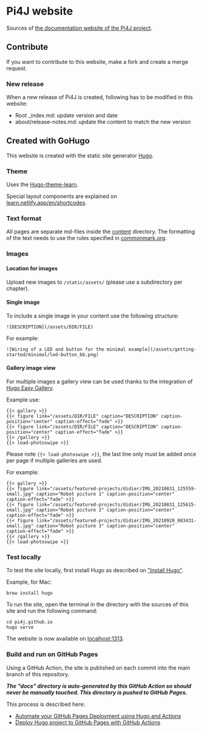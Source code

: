 # Pi4J website

Sources of [the documentation website of the Pi4J project](https://www.pi4j.com).

## Contribute 

If you want to contribute to this website, make a fork and create a merge request.

### New release

When a new release of Pi4J is created, following has to be modified in this website:

* Root _index.md: update version and date
* about/release-notes.md: update the content to match the new version

## Created with GoHugo

This website is created with the static site generator [Hugo](https://gohugo.io/).

### Theme

Uses the [Hugo-theme-learn](https://learn.netlify.app/en/).

Special layout components are explained on [learn.netlify.app/en/shortcodes](https://learn.netlify.app/en/shortcodes/notice/).

### Text format

All pages are separate md-files inside the [content](content/) directory. The formatting
of the text needs to use the rules specified in [commonmark.org](https://spec.commonmark.org/0.29/).

### Images

#### Location for images

Upload new images to `/static/assets/` (please use a subdirectory per chapter).

#### Single image 

To include a single image in your content use the following structure:

`![DESCRIPTION](/assets/DIR/FILE)`

For example:

`![Wiring of a LED and button for the minimal example](/assets/getting-started/minimal/led-button_bb.png)`

#### Gallery image view

For multiple images a gallery view can be used thanks to the integration of [Hugo Easy Gallery](https://www.liwen.id.au/heg/#gallery-usage).

Example use:

```
{{< gallery >}}
{{< figure link="/assets/DIR/FILE" caption="DESCRIPTION" caption-position="center" caption-effect="fade" >}}
{{< figure link="/assets/DIR/FILE" caption="DESCRIPTION" caption-position="center" caption-effect="fade" >}}
{{< /gallery >}}
{{< load-photoswipe >}}
```

Please note `{{< load-photoswipe >}}`, the last line only must be added once per page if multiple galleries are used.

For example:

```
{{< gallery >}}
{{< figure link="/assets/featured-projects/didier/IMG_20210831_125559-small.jpg" caption="Robot picture 1" caption-position="center" caption-effect="fade" >}}
{{< figure link="/assets/featured-projects/didier/IMG_20210831_125615-small.jpg" caption="Robot picture 2" caption-position="center" caption-effect="fade" >}}
{{< figure link="/assets/featured-projects/didier/IMG_20210920_083431-small.jpg" caption="Robot picture 3" caption-position="center" caption-effect="fade" >}}
{{< /gallery >}}
{{< load-photoswipe >}}
```

### Test locally

To test the site locally, first install Hugo as described on ["Install Hugo"](https://gohugo.io/getting-started/installing/).

Example, for Mac:

```
brew install hugo
```

To run the site, open the terminal in the directory with the sources of this site and run the following command:

```
cd pi4j.github.io
hugo serve
```

The website is now available on [localhost:1313](http://localhost:1313/).

### Build and run on GitHub Pages

Using a GitHub Action, the site is published on each commit into the main branch of this repository.

***The "docs" directory is auto-generated by this GitHub Action so should never be manually touched. This directory is pushed to GitHub Pages.***

This process is described here:

* [Automate your GitHub Pages Deployment using Hugo and Actions](https://medium.com/@asishrs/automate-your-github-pages-deployment-using-hugo-and-actions-518b959a51f9)
* [Deploy Hugo project to GitHub Pages with GitHub Actions](https://discourse.gohugo.io/t/deploy-hugo-project-to-github-pages-with-github-actions/20725)
